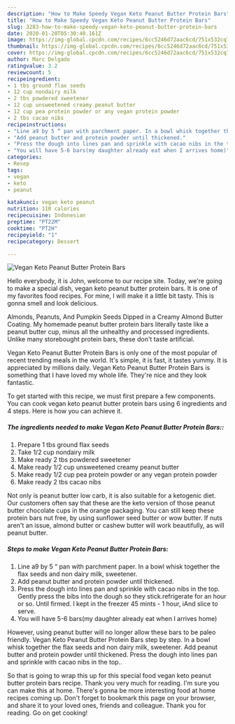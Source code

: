 ```yaml
---
description: "How to Make Speedy Vegan Keto Peanut Butter Protein Bars"
title: "How to Make Speedy Vegan Keto Peanut Butter Protein Bars"
slug: 3283-how-to-make-speedy-vegan-keto-peanut-butter-protein-bars
date: 2020-01-20T05:30:40.161Z
image: https://img-global.cpcdn.com/recipes/6cc5246d72aac6cd/751x532cq70/vegan-keto-peanut-butter-protein-bars-recipe-main-photo.jpg
thumbnail: https://img-global.cpcdn.com/recipes/6cc5246d72aac6cd/751x532cq70/vegan-keto-peanut-butter-protein-bars-recipe-main-photo.jpg
cover: https://img-global.cpcdn.com/recipes/6cc5246d72aac6cd/751x532cq70/vegan-keto-peanut-butter-protein-bars-recipe-main-photo.jpg
author: Marc Delgado
ratingvalue: 3.2
reviewcount: 5
recipeingredient:
- 1 tbs ground flax seeds
- 12 cup nondairy milk
- 2 tbs powdered sweetener
- 12 cup unsweetened creamy peanut butter
- 12 cup pea protein powder or any vegan protein powder
- 2 tbs cacao nibs
recipeinstructions:
- "Line a9 by 5 “ pan with parchment paper. In a bowl whisk together the flax seeds and non dairy milk, sweetener."
- "Add peanut butter and protein powder until thickened."
- "Press the dough into lines pan and sprinkle with cacao nibs in the top. Gently press the bibs into the dough so they stick.refrigerate for an hour or so. Until firmed. I kept in the freezer 45 mints - 1 hour, iAnd slice to serve."
- "You will have 5-6 bars(my daughter already eat when I arrives home)"
categories:
- Resep
tags:
- vegan
- keto
- peanut

katakunci: vegan keto peanut
nutrition: 110 calories
recipecuisine: Indonesian
preptime: "PT22M"
cooktime: "PT2H"
recipeyield: "1"
recipecategory: Dessert

---
```



![Vegan Keto Peanut Butter Protein Bars](https://img-global.cpcdn.com/recipes/6cc5246d72aac6cd/751x532cq70/vegan-keto-peanut-butter-protein-bars-recipe-main-photo.jpg)

Hello everybody, it is John, welcome to our recipe site. Today, we're going to make a special dish, vegan keto peanut butter protein bars. It is one of my favorites food recipes. For mine, I will make it a little bit tasty. This is gonna smell and look delicious.

Almonds, Peanuts, And Pumpkin Seeds Dipped in a Creamy Almond Butter Coating. My homemade peanut butter protein bars literally taste like a peanut butter cup, minus all the unhealthy and processed ingredients. Unlike many storebought protein bars, these don&#39;t taste artificial.

Vegan Keto Peanut Butter Protein Bars is only one of the most popular of recent trending meals in the world. It's simple, it is fast, it tastes yummy. It is appreciated by millions daily. Vegan Keto Peanut Butter Protein Bars is something that I have loved my whole life. They're nice and they look fantastic.


To get started with this recipe, we must first prepare a few components. You can cook vegan keto peanut butter protein bars using 6 ingredients and 4 steps. Here is how you can achieve it.

##### The ingredients needed to make Vegan Keto Peanut Butter Protein Bars::

1. Prepare 1 tbs ground flax seeds
1. Take 1/2 cup nondairy milk
1. Make ready 2 tbs powdered sweetener
1. Make ready 1/2 cup unsweetened creamy peanut butter
1. Make ready 1/2 cup pea protein powder or any vegan protein powder
1. Make ready 2 tbs cacao nibs


Not only is peanut butter low carb, it is also suitable for a ketogenic diet. Our customers often say that these are the keto version of those peanut butter chocolate cups in the orange packaging. You can still keep these protein bars nut free, by using sunflower seed butter or wow butter. If nuts aren&#39;t an issue, almond butter or cashew butter will work beautifully, as will peanut butter. 

##### Steps to make Vegan Keto Peanut Butter Protein Bars:

1. Line a9 by 5 “ pan with parchment paper. In a bowl whisk together the flax seeds and non dairy milk, sweetener.
1. Add peanut butter and protein powder until thickened.
1. Press the dough into lines pan and sprinkle with cacao nibs in the top. Gently press the bibs into the dough so they stick.refrigerate for an hour or so. Until firmed. I kept in the freezer 45 mints - 1 hour, iAnd slice to serve.
1. You will have 5-6 bars(my daughter already eat when I arrives home)


However, using peanut butter will no longer allow these bars to be paleo friendly. Vegan Keto Peanut Butter Protein Bars step by step. In a bowl whisk together the flax seeds and non dairy milk, sweetener. Add peanut butter and protein powder until thickened. Press the dough into lines pan and sprinkle with cacao nibs in the top.. 

So that is going to wrap this up for this special food vegan keto peanut butter protein bars recipe. Thank you very much for reading. I'm sure you can make this at home. There's gonna be more interesting food at home recipes coming up. Don't forget to bookmark this page on your browser, and share it to your loved ones, friends and colleague. Thank you for reading. Go on get cooking!
